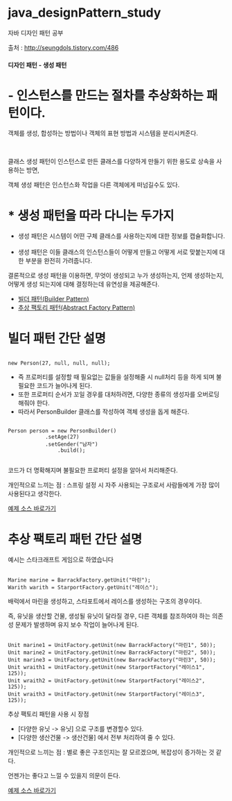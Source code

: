 # java_designPattern_study
자바 디자인 패턴 공부


출처 : <a href="http://seungdols.tistory.com/486">http://seungdols.tistory.com/486</a>

<h4>디자인 패턴 - 생성 패턴</h>

<h1>- 인스턴스를 만드는 절차를 추상화하는 패턴이다.</h1>
<p> 객체를 생성, 합성하는 방법이나 객체의 표현 방법과 시스템을 분리시켜준다.</p>
<br/>
<p>클래스 생성 패턴이 인스턴스로 만든 클래스를 다양하게 만들기 위한 용도로 상속을 사용하는 방면,</p>
<p>객체 생성 패턴은 인스턴스화 작업을 다른 객체에게 떠넘길수도 있다.</p>


<h1>* 생성 패턴을 따라 다니는 두가지</h1>
<ul>
  <li>생성 패턴은 시스템이 어떤 구체 클래스를 사용하는지에 대한 정보를 캡슐화합니다.</li>
  <br/>
  <li>생성 패턴은 이들 클래스의 인스턴스들이 어떻게 만들고 어떻게 서로 맞붙는지에 대한 부분을 완전히 가려줍니다.</li>
</ul>


<p>결론적으로 생성 패턴을 이용하면, 무엇이 생성되고 누가 생성하는지, 언제 생성하는지, 어떻게 생성 되는지에 대해 결정하는데 유연성을 제공해준다.</p>

<ul>
  <li>
    <a href="#-빌더-패턴-간단-설명-">
      빌더 패턴(Builder Pattern)
    </a>
  </li>
	<li>
	  <a href="#-추상-팩토리-패턴-간단-설명-">
		추상 팩토리 패턴(Abstract Factory Pattern)
	  </a>
	</li>
</ul>


<h1> 빌더 패턴 간단 설명 </h1>
<pre><code>
new Person(27, null, null, null);
</code></pre>
<ul>
  <li>즉 프로퍼티를 설정할 때 필요없는 값들을 설정해줄 시 null처리 등을 하게 되며 불필요한 코드가 늘어나게 된다.</li>
	<li>또한 프로퍼티 순서가 꼬일 경우를 대처하려면, 다양한 종류의 생성자를 오버로딩 해줘야 한다.</li>
  <li>따라서 PersonBuilder 클래스를 작성하여 객체 생성을 돕게 해준다.</li>
</ul>

<pre class="prettyprint"><code>
Person person = new PersonBuilder()
			.setAge(27)
			.setGender("남자")
        		.build();
			
</code></pre>

<p> 코드가 더 명확해지며 불필요한 프로퍼티 설정을 알아서 처리해준다. </p>
<p> 개인적으로 느끼는 점 : 스프링 설정 시 자주 사용되는 구조로서 사람들에게 가장 많이 사용된다고 생각한다. </p>

<a href="https://github.com/korbuno/java_designPattern_study/tree/master/src/creationalPattern/builderPattern">예제 소스 바로가기</a>

<h1> 추상 팩토리 패턴 간단 설명 </h1>
<p> 예시는 스타크래프트 게임으로 하였습니다 </p>

<pre><code>
Marine marine = BarrackFactory.getUnit("마린");
Warith warith = StarportFactory.getUnit("레이스");
</code></pre>

<p> 배럭에서 마린을 생성하고, 스타포트에서 레이스를 생성하는 구조의 경우이다. </p>
<p> 즉, 유닛을 생산할 건물, 생성될 유닛이 달라질 경우, 다른 객체를 참조하여야 하는 의존성 문제가 발생하며 유지 보수 작업이 늘어나게 된다. </p>

<pre><code>
Unit marine1 = UnitFactory.getUnit(new BarrackFactory("마린1", 50));
Unit marine2 = UnitFactory.getUnit(new BarrackFactory("마린2", 50));
Unit marine3 = UnitFactory.getUnit(new BarrackFactory("마린3", 50));
Unit wraith1 = UnitFactory.getUnit(new StarportFactory("레이스1", 125));
Unit wraith2 = UnitFactory.getUnit(new StarportFactory("레이스2", 125));
Unit wraith3 = UnitFactory.getUnit(new StarportFactory("레이스3", 125));
</code></pre>

<p> 추상 팩토리 패턴을 사용 시 장점 </p>
<ul>
	<li>[다양한 유닛 -> 유닛] 으로 구조를 변경할수 있다.</li>
	<li>[다양한 생산건물 -> 생산건물] 에서 전부 처리하여 줄 수 있다.</li>
</ul>

<p> 개인적으로 느끼는 점 : 별로 좋은 구조인지는 잘 모르겠으며, 복잡성이 증가하는 것 같다. </p>
<p> 언젠가는 좋다고 느낄 수 있을지 의문이 든다. </p>

<a href="https://github.com/korbuno/java_designPattern_study/tree/master/src/creationalPattern/abstractFactoryPattern">예제 소스 바로가기</a>

